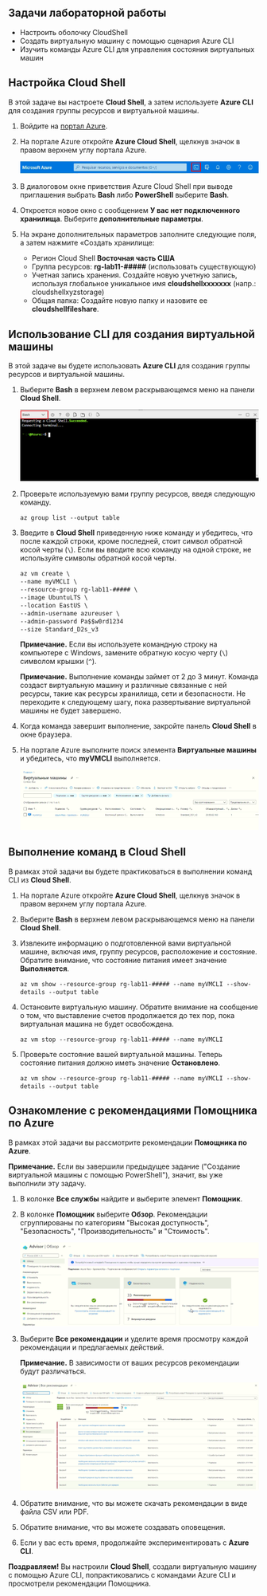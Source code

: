 ## Задачи лабораторной работы
* Настроить оболочку CloudShell
* Создать виртуальную машину с помощью сценария Azure CLI
* Изучить команды Azure CLI для управления состояния виртуальных машин

## Настройка Cloud Shell 

В этой задаче вы настроете **Cloud Shell**, а затем используете **Azure CLI** для создания группы ресурсов и виртуальной машины.  

1. Войдите на [портал Azure](https://portal.azure.com).

2. На портале Azure откройте **Azure Cloud Shell**, щелкнув значок в правом верхнем углу портала Azure.

    ![Снимок экрана: значок Azure Cloud Shell на портале Azure.](./assets/1002.png)
   
3. В диалоговом окне приветствия Azure Cloud Shell при выводе приглашения выбрать **Bash** либо **PowerShell** выберите **Bash**. 

4. Откроется новое окно с сообщением **У вас нет подключенного хранилища**. Выберите **дополнительные параметры**.

5. На экране дополнительных параметров заполните следующие поля, а затем нажмите «Создать хранилище:
    - Регион Cloud Shell **Восточная часть США**
    - Группа ресурсов: **rg-lab11-#####** (использовать существующую)
    - Учетная запись хранения. Создайте новую учетную запись, используя глобальное уникальное имя **cloudshellxxxxxxx** (напр.: cloudshellxyzstorage)
    - Общая папка: Создайте новую папку и назовите ее **cloudshellfileshare**.

## Использование CLI для создания виртуальной машины

В этой задаче вы будете использовать **Azure CLI** для создания группы ресурсов и виртуальной машины.

1. Выберите **Bash** в верхнем левом раскрывающемся меню на панели **Cloud Shell**.

    ![Снимок экрана: Azure Cloud Shell на портале Azure с выделенным раскрывающимся списком Bash.](./assets/1002a.png)


2. Проверьте используемую вами группу ресурсов, введя следующую команду.

    ```cli
    az group list --output table
    ```

4. Введите в **Cloud Shell** приведенную ниже команду и убедитесь, что после каждой строки, кроме последней, стоит символ обратной косой черты (`\`). Если вы вводите всю команду на одной строке, не используйте символы обратной косой черты. 

    ```cli
    az vm create \
    --name myVMCLI \
    --resource-group rg-lab11-##### \
    --image UbuntuLTS \
    --location EastUS \
    --admin-username azureuser \
    --admin-password Pa$$w0rd1234
    --size Standard_D2s_v3
    ```

    **Примечание.** Если вы используете командную строку на компьютере с Windows, замените обратную косую черту (`\`) символом крышки (`^`).

    **Примечание.** Выполнение команды займет от 2 до 3 минут. Команда создаст виртуальную машину и различные связанные с ней ресурсы, такие как ресурсы хранилища, сети и безопасности. Не переходите к следующему шагу, пока развертывание виртуальной машины не будет завершено. 

5. Когда команда завершит выполнение, закройте панель **Cloud Shell** в окне браузера.

6. На портале Azure выполните поиск элемента **Виртуальные машины** и убедитесь, что **myVMCLI** выполняется.

    ![Снимок экрана: страница виртуальных машин с myVMPS в выполняемом состоянии.](./assets/1101.png)


## Выполнение команд в Cloud Shell

В рамках этой задачи вы будете практиковаться в выполнении команд CLI из **Cloud Shell**. 

1. На портале Azure откройте **Azure Cloud Shell**, щелкнув значок в правом верхнем углу портала Azure.

2. Выберите **Bash** в верхнем левом раскрывающемся меню на панели **Cloud Shell**.

3. Извлеките информацию о подготовленной вами виртуальной машине, включая имя, группу ресурсов, расположение и состояние. Обратите внимание, что состояние питания имеет значение **Выполняется**.

    ```cli
    az vm show --resource-group rg-lab11-##### --name myVMCLI --show-details --output table 
    ```

4. Остановите виртуальную машину. Обратите внимание на сообщение о том, что выставление счетов продолжается до тех пор, пока виртуальная машина не будет освобождена. 

    ```cli
    az vm stop --resource-group rg-lab11-##### --name myVMCLI
    ```

5. Проверьте состояние вашей виртуальной машины. Теперь состояние питания должно иметь значение **Остановлено**.

    ```cli
    az vm show --resource-group rg-lab11-##### --name myVMCLI --show-details --output table 
    ```

## Ознакомление с рекомендациями Помощника по Azure

В рамках этой задачи вы рассмотрите рекомендации **Помощника по Azure**.

   **Примечание.** Если вы завершили предыдущее задание ("Создание виртуальной машины с помощью PowerShell"), значит, вы уже выполнили эту задачу. 

1. В колонке **Все службы** найдите и выберите элемент **Помощник**. 

2. В колонке **Помощник** выберите **Обзор**. Рекомендации сгруппированы по категориям "Высокая доступность", "Безопасность", "Производительность" и "Стоимость". 

    ![Снимок экрана: страница "Обзор" Помощника. ](./assets/1103.png)

3. Выберите **Все рекомендации** и уделите время просмотру каждой рекомендации и предлагаемых действий. 

    **Примечание.** В зависимости от ваших ресурсов рекомендации будут различаться. 

    ![Снимок экрана: страница "Все рекомендации" Помощника. ](./assets/1104.png)

4. Обратите внимание, что вы можете скачать рекомендации в виде файла CSV или PDF. 

5. Обратите внимание, что вы можете создавать оповещения. 

6. Если у вас есть время, продолжайте экспериментировать с **Azure CLI**. 

**Поздравляем!** Вы настроили **Cloud Shell**, создали виртуальную машину с помощью Azure CLI, попрактиковались с командами Azure CLI и просмотрели рекомендации Помощника.

